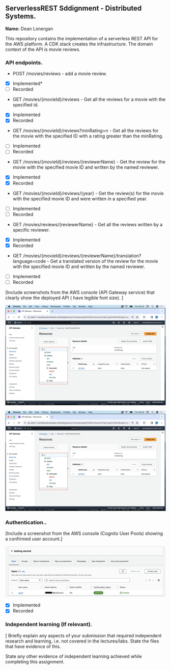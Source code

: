 ## ServerlessREST Sddignment - Distributed Systems.

__Name:__ Dean Lonergan

This repository contains the implementation of a serverless REST API for the AWS platform. A CDK stack creates the infrastructure. The domain context of the API is movie reviews.

### API endpoints.
 
+ POST /movies/reviews - add a movie review.
- [x] Implemented*
- [ ] Recorded

+ GET /movies/{movieId}/reviews - Get all the reviews for a movie with the specified id.
- [x] Implemented
- [x] Recorded

+ GET /movies/{movieId}/reviews?minRating=n - Get all the reviews for the movie with the specified ID with a rating greater than the minRating.
- [ ] Implemented
- [ ] Recorded

+ GET /movies/{movieId}/reviews/{reviewerName} - Get the review for the movie with the specified movie ID and written by the named reviewer.
- [x] Implemented
- [x] Recorded

+ GET /movies/{movieId}/reviews/{year} - Get the review(s) for the movie with the specified movie ID and were written in a specified year.
- [ ] Implemented
- [ ] Recorded

+ GET /movies/reviews/{reviewerName} - Get all the reviews written by a specific reviewer.
- [x] Implemented
- [x] Recorded

+ GET /movies/{movieId}/reviews/{reviewerName}/translation?language=code - Get a translated version of the review for the movie with the specified movie ID and written by the named reviewer.
- [ ] Implemented
- [ ] Recorded

[Include screenshots from the AWS console (API Gateway service) that clearly show the deployed API ( have legible font size). ]

![](./images/api1.png)

![](./images/api1.png)

### Authentication..

[Include a screenshot from the AWS console (Cognito User Pools) showing a confirmed user account.]

![](./images/userpool.png)

- [x] Implemented
- [x] Recorded

### Independent learning (If relevant).

[ Briefly explain any aspects of your submission that required independent research and learning, i.e. not covered in the lectures/labs. State the files that have evidence of this.


State any other evidence of independent learning achieved while completing this assignment.

